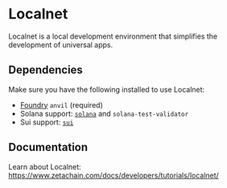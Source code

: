 # Localnet

Localnet is a local development environment that simplifies the development of
universal apps.

## Dependencies

Make sure you have the following installed to use Localnet:

- [Foundry](https://getfoundry.sh/) `anvil` (required)
- Solana support: [`solana`](https://docs.solana.com/cli/install) and
  `solana-test-validator`
- Sui support: [`sui`](https://docs.sui.io/guides/developer/getting-started/sui-install)

## Documentation

Learn about Localnet:  
https://www.zetachain.com/docs/developers/tutorials/localnet/
